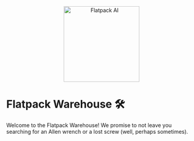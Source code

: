 <div align="center">
  <img src="https://raw.githubusercontent.com/romlingroup/flatpack-ai/main/client/static/images/flatpack_ai_logo.svg" width="200" height="200" alt="Flatpack AI">
</div>

# Flatpack Warehouse 🛠️

Welcome to the Flatpack Warehouse! We promise to not leave you searching for an Allen wrench or a lost screw (well, perhaps sometimes).